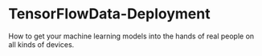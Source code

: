 # TensorFlowData-Deployment
How to get your machine learning models into the hands of real people on all kinds of devices.
